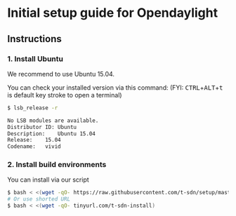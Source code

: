 Initial setup guide for Opendaylight
====================================

Instructions
------------

### 1. Install Ubuntu

We recommend to use Ubuntu 15.04.

You can check your installed version via this command:
(FYI: <kbd>CTRL</kbd>+<kbd>ALT</kbd>+<kbd>t</kbd> is default key stroke to open a terminal)

```sh
$ lsb_release -r

No LSB modules are available.
Distributor ID: Ubuntu
Description:    Ubuntu 15.04
Release:    15.04
Codename:   vivid
```

### 2. Install build environments



You can install via our script 

```sh
$ bash < <(wget -qO- https://raw.githubusercontent.com/t-sdn/setup/master/install.sh)
# Or use shorted URL
$ bash < <(wget -qO- tinyurl.com/t-sdn-install)
```
